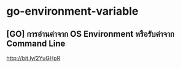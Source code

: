 # go-environment-variable


## [GO] การอ่านค่าจาก OS Environment หรือรับค่าจาก Command Line

http://bit.ly/2YuGHpR
